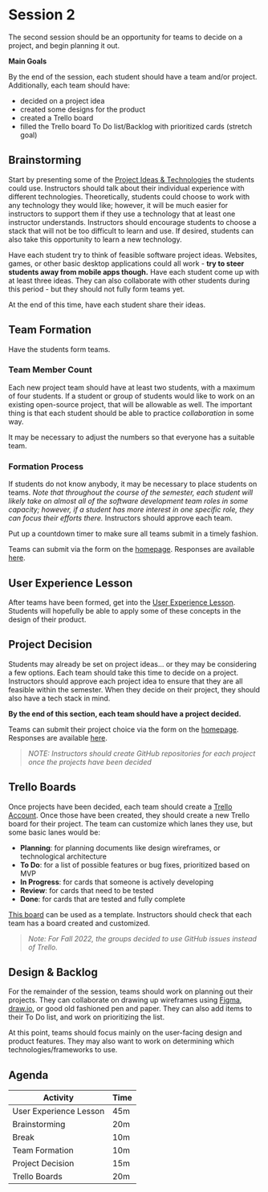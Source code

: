 # Session 2
The second session should be an opportunity for teams to decide on a project, and begin planning it out.

**Main Goals**

By the end of the session, each student should have a team and/or project. Additionally, each team should have:

- decided on a project idea
- created some designs for the product
- created a Trello board
- filled the Trello board To Do list/Backlog with prioritized cards (stretch goal)

## Brainstorming
Start by presenting some of the [Project Ideas & Technologies](../ProjectIdeasAndTechnologies.md) the students could use. Instructors should talk about their individual experience with different technologies. Theoretically, students could choose to work with any technology they would like; however, it will be much easier for instructors to support them if they use a technology that at least one instructor understands. Instructors should encourage students to choose a stack that will not be too difficult to learn and use. If desired, students can also take this opportunity to learn a new technology.

Have each student try to think of feasible software project ideas. Websites, games, or other basic desktop applications could all work - **try to steer students away from mobile apps though.** Have each student come up with at least three ideas. They can also collaborate with other students during this period - but they should not fully form teams yet.

At the end of this time, have each student share their ideas.

## Team Formation
Have the students form teams.

### Team Member Count
Each new project team should have at least two students, with a maximum of four students. If a student or group of students would like to work on an existing open-source project, that will be allowable as well. The important thing is that each student should be able to practice _collaboration_ in some way.

It may be necessary to adjust the numbers so that everyone has a suitable team.

### Formation Process
If students do not know anybody, it may be necessary to place students on teams. _Note that throughout the course of the semester, each student will likely take on almost all of the software development team roles in some capacity; however, if a student has more interest in one specific role, they can focus their efforts there._ Instructors should approve each team.

Put up a countdown timer to make sure all teams submit in a timely fashion.

Teams can submit via the form on the [homepage](../StudentDesc.md). Responses are available [here](https://docs.google.com/spreadsheets/d/1iIOR62L0Wsm-Hr9zidpZfSF1uCvrak0iqQzOkqJoki4/edit?usp=sharing).

## User Experience Lesson
After teams have been formed, get into the [User Experience Lesson](../UserExperienceLesson/README.md). Students will hopefully be able to apply some of these concepts in the design of their product.

## Project Decision
Students may already be set on project ideas... or they may be considering a few options. Each team should take this time to decide on a project. Instructors should approve each project idea to ensure that they are all feasible within the semester. When they decide on their project, they should also have a tech stack in mind.

**By the end of this section, each team should have a project decided.**

Teams can submit their project choice via the form on the [homepage](../StudentDesc.md). Responses are available [here](https://docs.google.com/spreadsheets/d/1FtA5P88cf68Mx2xGDK1M6aqNnbCBtf5n-Vx6fznXH3E/edit?usp=sharing).

>_NOTE: Instructors should create GitHub repositories for each project once the projects have been decided_

## Trello Boards
Once projects have been decided, each team should create a [Trello Account](https://trello.com/signup). Once those have been created, they should create a new Trello board for their project. The team can customize which lanes they use, but some basic lanes would be:

- **Planning**: for planning documents like design wireframes, or technological architecture
- **To Do**: for a list of possible features or bug fixes, prioritized based on MVP
- **In Progress**: for cards that someone is actively developing
- **Review**: for cards that need to be tested
- **Done**: for cards that are tested and fully complete

[This board](https://trello.com/b/R1EEhM15/hy-tech-club-software-development-template) can be used as a template. Instructors should check that each team has a board created and customized.

>_Note: For Fall 2022, the groups decided to use GitHub issues instead of Trello._

## Design & Backlog
For the remainder of the session, teams should work on planning out their projects. They can collaborate on drawing up wireframes using [Figma](https://www.figma.com/), [draw.io](https://drawio-app.com/), or good old fashioned pen and paper. They can also add items to their To Do list, and work on prioritizing the list.

At this point, teams should focus mainly on the user-facing design and product features. They may also want to work on determining which technologies/frameworks to use.

## Agenda

| Activity | Time |
|-|-|
| User Experience Lesson | 45m |
| Brainstorming | 20m |
| Break | 10m |
| Team Formation | 10m |
| Project Decision | 15m |
| Trello Boards | 20m |
